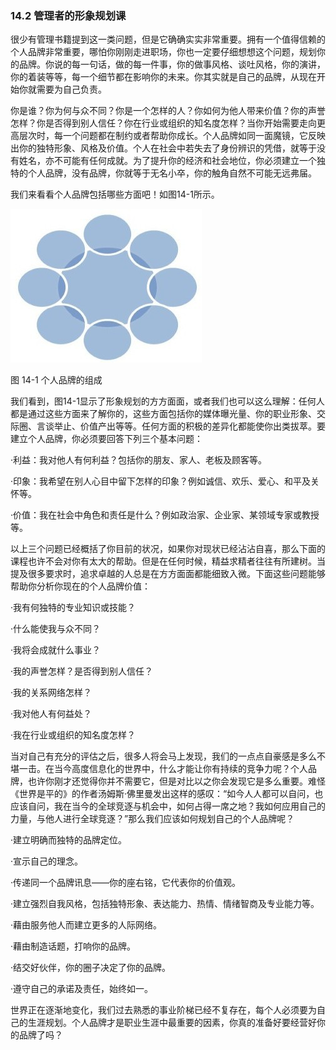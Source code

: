 ### 14.2 管理者的形象规划课

很少有管理书籍提到这一类问题，但是它确确实实非常重要。拥有一个值得信赖的个人品牌非常重要，哪怕你刚刚走进职场，你也一定要仔细想想这个问题，规划你的品牌。你说的每一句话，做的每一件事，你的做事风格、谈吐风格，你的演讲，你的着装等等，每一个细节都在影响你的未来。你其实就是自己的品牌，从现在开始你就需要为自己负责。

你是谁？你为何与众不同？你是一个怎样的人？你如何为他人带来价值？你的声誉怎样？你是否得到别人信任？你在行业或组织的知名度怎样？当你开始需要走向更高层次时，每一个问题都在制约或者帮助你成长。个人品牌如同一面魔镜，它反映出你的独特形象、风格及价值。个人在社会中若失去了身份辨识的凭借，就等于没有姓名，亦不可能有任何成就。为了提升你的经济和社会地位，你必须建立一个独特的个人品牌，没有品牌，你就等于无名小卒，你的触角自然不可能无远弗届。

我们来看看个人品牌包括哪些方面吧！如图14-1所示。

![](images/image01442_jpeg)

图 14-1 个人品牌的组成 

我们看到，图14-1显示了形象规划的方方面面，或者我们也可以这么理解：任何人都是通过这些方面来了解你的，这些方面包括你的媒体曝光量、你的职业形象、交际圈、言谈举止、价值产出等等。任何方面的积极的差异化都能使你出类拔萃。要建立个人品牌，你必须要回答下列三个基本问题：

·利益：我对他人有何利益？包括你的朋友、家人、老板及顾客等。

·印象：我希望在别人心目中留下怎样的印象？例如诚信、欢乐、爱心、和平及关怀等。

·价值：我在社会中角色和责任是什么？例如政治家、企业家、某领域专家或教授等。

以上三个问题已经概括了你目前的状况，如果你对现状已经沾沾自喜，那么下面的课程也许不会对你有太大的帮助。但是在任何时候，精益求精者往往有所建树。当提及很多要求时，追求卓越的人总是在方方面面都能细致入微。下面这些问题能够帮助你分析你现在的个人品牌价值：

·我有何独特的专业知识或技能？

·什么能使我与众不同？

·我将会成就什么事业？

·我的声誉怎样？是否得到别人信任？

·我的关系网络怎样？

·我对他人有何益处？

·我在行业或组织的知名度怎样？

当对自己有充分的评估之后，很多人将会马上发现，我们的一点点自豪感是多么不堪一击。在当今高度信息化的世界中，什么才能让你有持续的竞争力呢？个人品牌，也许你刚才还觉得你并不需要它，但是对比以之你会发现它是多么重要。难怪《世界是平的》的作者汤姆斯·佛里曼发出这样的感叹：“如今人人都可以自问，也应该自问，我在当今的全球竞逐与机会中，如何占得一席之地？我如何应用自己的力量，与他人进行全球竞逐？”那么我们应该如何规划自己的个人品牌呢？

·建立明确而独特的品牌定位。

·宣示自己的理念。

·传递同一个品牌讯息——你的座右铭，它代表你的价值观。

·建立强烈自我风格，包括独特形象、表达能力、热情、情绪智商及专业能力等。

·藉由服务他人而建立更多的人际网络。

·藉由制造话题，打响你的品牌。

·结交好伙伴，你的圈子决定了你的品牌。

·遵守自己的承诺及责任，始终如一。

世界正在逐渐地变化，我们过去熟悉的事业阶梯已经不复存在，每个人必须要为自己的生涯规划。个人品牌才是职业生涯中最重要的因素，你真的准备好要经营好你的品牌了吗？
